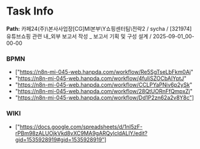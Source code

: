 # Task Info

**Path:** 카페24(주)\본사사업장\[CG]MI본부\Y쇼핑센터팀\전략2 / sycha / [321974] 유튜브쇼핑 관련 내_외부 보고서 작성 _ 보고서 기획 및 구성 설계 / 2025-09-01_00-00-00

### BPMN
- ["https://n8n-mi-045-web.hanpda.com/workflow/Re5SgTseLbFkm0Aj"
- "https://n8n-mi-045-web.hanpda.com/workflow/4fuIiSZOCbAIYptJ"
- "https://n8n-mi-045-web.hanpda.com/workflow/CCLPYaPNiv6p2ySk"
- "https://n8n-mi-045-web.hanpda.com/workflow/28QtUORnFfQmpxZj"
- "https://n8n-mi-045-web.hanpda.com/workflow/Dd1P2zn62a2v8Y8c"]

### WIKI
- ["https://docs.google.com/spreadsheets/d/1nI5zF-rPBm98zALUOjkVkd8vXC9MA9gARQylcldALlY/edit?gid=1535928919#gid=1535928919"]

